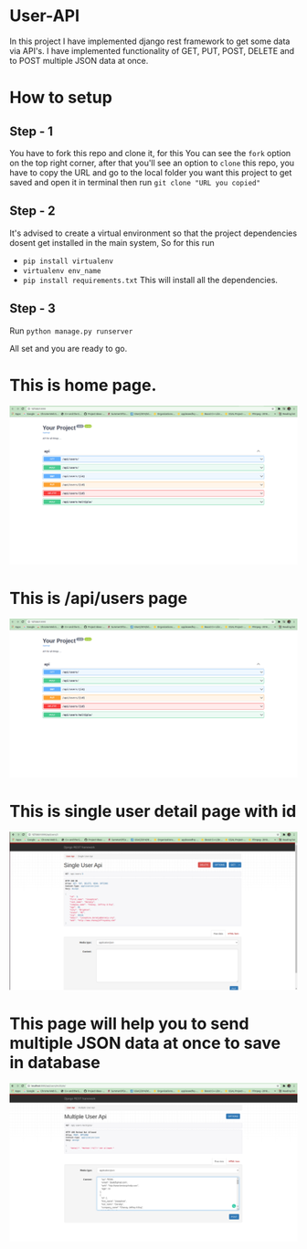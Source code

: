 # User-API
In this project I have implemented django rest framework to get some data via API's. I have implemented functionality of GET, PUT, POST, DELETE and to POST multiple JSON data at once.

# How to setup

## Step - 1
You have to fork this repo and clone it, for this
You can see the `fork` option on the top right corner, after that you'll see an option to `clone` this repo, you have to copy the URL and go to the local folder you want this project to get saved and open it in terminal then run `git clone "URL you copied"`

## Step - 2
It's advised to create a virtual environment so that the project dependencies dosent get installed in the main system, So for this run 
- `pip install virtualenv`
- `virtualenv env_name`
- `pip install requirements.txt`
This will install all the dependencies.

## Step - 3
Run
`python manage.py runserver`

All set and you are ready to go.

# This is home page.
![Alt text](/images/home-page.png?raw=true "Title")

# This is /api/users page
![Alt text](/images/home-page.png?raw=true "Title")

# This is single user detail page with id
![Alt text](/images/single-user.png?raw=true "Title")

# This page will help you to send multiple JSON data at once to save in database
![Alt text](/images/multiple-users-at-once.png?raw=true "Title")